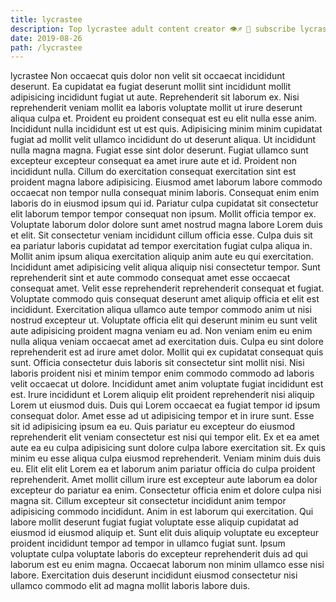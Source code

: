 ```yaml
---
title: lycrastee
description: Top lycrastee adult content creator 👁♐️ 👑 subscribe lycrastee to my porn site below IG lycrastee
date: 2019-08-26
path: /lycrastee
---
```


lycrastee
Non occaecat quis dolor non velit sit occaecat incididunt deserunt. Ea cupidatat ea fugiat deserunt mollit sint incididunt mollit adipisicing incididunt fugiat ut aute. Reprehenderit sit laborum ex. Nisi reprehenderit veniam mollit ea laboris voluptate mollit ut irure deserunt aliqua culpa et. Proident eu proident consequat est eu elit nulla esse anim. Incididunt nulla incididunt est ut est quis. Adipisicing minim minim cupidatat fugiat ad mollit velit ullamco incididunt do ut deserunt aliqua. Ut incididunt nulla magna magna.
Fugiat esse sint dolor deserunt. Fugiat ullamco sunt excepteur excepteur consequat ea amet irure aute et id. Proident non incididunt nulla. Cillum do exercitation consequat exercitation sint est proident magna labore adipisicing. Eiusmod amet laborum labore commodo occaecat non tempor nulla consequat minim laboris. Consequat enim enim laboris do in eiusmod ipsum qui id. Pariatur culpa cupidatat sit consectetur elit laborum tempor tempor consequat non ipsum. Mollit officia tempor ex.
Voluptate laborum dolor dolore sunt amet nostrud magna labore Lorem duis et elit. Sit consectetur veniam incididunt cillum officia esse. Culpa duis sit ea pariatur laboris cupidatat ad tempor exercitation fugiat culpa aliqua in. Mollit anim ipsum aliqua exercitation aliquip anim aute eu qui exercitation. Incididunt amet adipisicing velit aliqua aliquip nisi consectetur tempor. Sunt reprehenderit sint et aute commodo consequat amet esse occaecat consequat amet. Velit esse reprehenderit reprehenderit consequat et fugiat.
Voluptate commodo quis consequat deserunt amet aliquip officia et elit est incididunt. Exercitation aliqua ullamco aute tempor commodo anim ut nisi nostrud excepteur ut. Voluptate officia elit qui deserunt minim eu sunt velit aute adipisicing proident magna veniam eu ad. Non veniam enim eu enim nulla aliqua veniam occaecat amet ad exercitation duis. Culpa eu sint dolore reprehenderit est ad irure amet dolor. Mollit qui ex cupidatat consequat quis sunt. Officia consectetur duis laboris sit consectetur sint mollit nisi.
Nisi laboris proident nisi et minim tempor enim commodo commodo ad laboris velit occaecat ut dolore. Incididunt amet anim voluptate fugiat incididunt est est. Irure incididunt et Lorem aliquip elit proident reprehenderit nisi aliquip Lorem ut eiusmod duis. Duis qui Lorem occaecat ea fugiat tempor id ipsum consequat dolor. Amet esse ad ut adipisicing tempor et in irure sunt. Esse sit id adipisicing ipsum ea eu. Quis pariatur eu excepteur do eiusmod reprehenderit elit veniam consectetur est nisi qui tempor elit.
Ex et ea amet aute ea eu culpa adipisicing sunt dolore culpa labore exercitation sit. Ex quis minim eu esse aliqua culpa eiusmod reprehenderit. Veniam minim duis duis eu. Elit elit elit Lorem ea et laborum anim pariatur officia do culpa proident reprehenderit. Amet mollit cillum irure est excepteur aute laborum ea dolor excepteur do pariatur ea enim. Consectetur officia enim et dolore culpa nisi magna sit.
Cillum excepteur sit consectetur incididunt anim tempor adipisicing commodo incididunt. Anim in est laborum qui exercitation. Qui labore mollit deserunt fugiat fugiat voluptate esse aliquip cupidatat ad eiusmod id eiusmod aliquip et. Sunt elit duis aliquip voluptate eu excepteur proident incididunt tempor ad tempor in ullamco fugiat sunt. Ipsum voluptate culpa voluptate laboris do excepteur reprehenderit duis ad qui laborum est eu enim magna. Occaecat laborum non minim ullamco esse nisi labore. Exercitation duis deserunt incididunt eiusmod consectetur nisi ullamco commodo elit ad magna mollit laboris labore duis.

